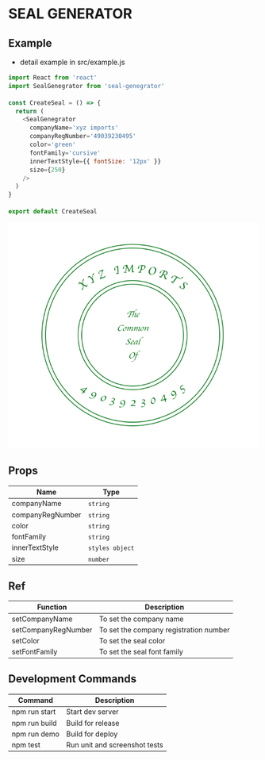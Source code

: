 # SEAL GENERATOR

## Example

- detail example in src/example.js

```js
import React from 'react'
import SealGenegrator from 'seal-genegrator'

const CreateSeal = () => {
  return (
    <SealGenegrator
      companyName='xyz imports'
      companyRegNumber='49039230495'
      color='green'
      fontFamily='cursive'
      innerTextStyle={{ fontSize: '12px' }}
      size={250}
    />
  )
}

export default CreateSeal
```

![Alt text](public/sample.png?raw=true "Sample")

## Props

| Name  | Type |
| ------------- | ------------- |
| companyName  | `string`  |
| companyRegNumber  | `string`  |
| color  | `string`  |
| fontFamily  | `string`  |
| innerTextStyle  | `styles object`  |
| size  | `number`  |

## Ref

| Function  | Description |
| ------------- | ------------- |
| setCompanyName  | To set the company name  |
| setCompanyRegNumber  | To set the company registration number  |
| setColor  | To set the seal color  |
| setFontFamily  | To set the seal font family  |

## Development Commands

| Command  | Description |
| ------------- | ------------- |
| npm run start  | Start dev server  |
| npm run build  | Build for release  |
| npm run demo  | Build for deploy  |
| npm test | Run unit and screenshot tests |
